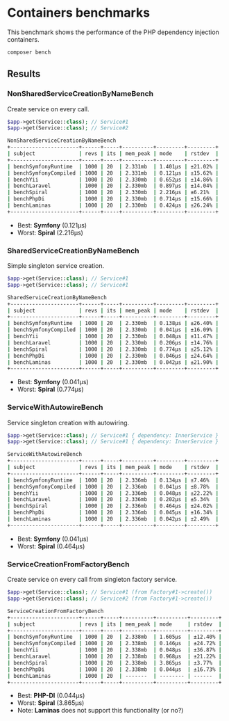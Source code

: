 # Containers benchmarks

This benchmark shows the performance of the PHP dependency injection containers.

```bash
composer bench
```

## Results


### NonSharedServiceCreationByNameBench

Create service on every call.

```php
$app->get(Service::class); // Service#1
$app->get(Service::class); // Service#2
```

```bash
NonSharedServiceCreationByNameBench
+----------------------+------+-----+----------+---------+---------+
| subject              | revs | its | mem_peak | mode    | rstdev  |
+----------------------+------+-----+----------+---------+---------+
| benchSymfonyRuntime  | 1000 | 20  | 2.331mb  | 1.401μs | ±21.02% |
| benchSymfonyCompiled | 1000 | 20  | 2.331mb  | 0.121μs | ±15.62% |
| benchYii             | 1000 | 20  | 2.330mb  | 0.652μs | ±14.86% |
| benchLaravel         | 1000 | 20  | 2.330mb  | 0.897μs | ±14.04% |
| benchSpiral          | 1000 | 20  | 2.330mb  | 2.216μs | ±6.21%  |
| benchPhpDi           | 1000 | 20  | 2.330mb  | 0.714μs | ±15.66% |
| benchLaminas         | 1000 | 20  | 2.330mb  | 0.424μs | ±26.24% |
+----------------------+------+-----+----------+---------+---------+
```

- Best: **Symfony** (0.121μs)
- Worst: **Spiral** (2.216μs)

### SharedServiceCreationByNameBench

Simple singleton service creation.

```php
$app->get(Service::class); // Service#1
$app->get(Service::class); // Service#1
```

```bash
SharedServiceCreationByNameBench
+----------------------+------+-----+----------+---------+---------+
| subject              | revs | its | mem_peak | mode    | rstdev  |
+----------------------+------+-----+----------+---------+---------+
| benchSymfonyRuntime  | 1000 | 20  | 2.330mb  | 0.138μs | ±26.40% |
| benchSymfonyCompiled | 1000 | 20  | 2.330mb  | 0.041μs | ±16.09% |
| benchYii             | 1000 | 20  | 2.330mb  | 0.048μs | ±11.47% |
| benchLaravel         | 1000 | 20  | 2.330mb  | 0.206μs | ±14.76% |
| benchSpiral          | 1000 | 20  | 2.330mb  | 0.774μs | ±25.12% |
| benchPhpDi           | 1000 | 20  | 2.330mb  | 0.046μs | ±24.64% |
| benchLaminas         | 1000 | 20  | 2.330mb  | 0.042μs | ±21.90% |
+----------------------+------+-----+----------+---------+---------+
```

- Best: **Symfony** (0.041μs)
- Worst: **Spiral** (0.774μs)

### ServiceWithAutowireBench

Service singleton creation with autowiring.

```php
$app->get(Service::class); // Service#1 { dependency: InnerService }
$app->get(Service::class); // Service#1 { dependency: InnerService }
```

```bash
ServiceWithAutowireBench
+----------------------+------+-----+----------+---------+---------+
| subject              | revs | its | mem_peak | mode    | rstdev  |
+----------------------+------+-----+----------+---------+---------+
| benchSymfonyRuntime  | 1000 | 20  | 2.336mb  | 0.134μs | ±7.46%  |
| benchSymfonyCompiled | 1000 | 20  | 2.336mb  | 0.041μs | ±8.78%  |
| benchYii             | 1000 | 20  | 2.336mb  | 0.048μs | ±22.22% |
| benchLaravel         | 1000 | 20  | 2.336mb  | 0.202μs | ±5.34%  |
| benchSpiral          | 1000 | 20  | 2.336mb  | 0.464μs | ±24.02% |
| benchPhpDi           | 1000 | 20  | 2.336mb  | 0.045μs | ±16.34% |
| benchLaminas         | 1000 | 20  | 2.336mb  | 0.042μs | ±2.49%  |
+----------------------+------+-----+----------+---------+---------+
```

- Best: **Symfony** (0.041μs)
- Worst: **Spiral** (0.464μs)

### ServiceCreationFromFactoryBench

Create service on every call from singleton factory service.

```php
$app->get(Service::class); // Service#1 (from Factory#1->create())
$app->get(Service::class); // Service#2 (from Factory#1->create())
```

```bash
ServiceCreationFromFactoryBench
+----------------------+------+-----+----------+----------+---------+
| subject              | revs | its | mem_peak | mode     | rstdev  |
+----------------------+------+-----+----------+----------+---------+
| benchSymfonyRuntime  | 1000 | 20  | 2.338mb  | 1.605μs  | ±12.40% |
| benchSymfonyCompiled | 1000 | 20  | 2.338mb  | 0.146μs  | ±24.72% |
| benchYii             | 1000 | 20  | 2.338mb  | 0.048μs  | ±36.87% |
| benchLaravel         | 1000 | 20  | 2.338mb  | 0.968μs  | ±21.22% |
| benchSpiral          | 1000 | 20  | 2.338mb  | 3.865μs  | ±3.77%  |
| benchPhpDi           | 1000 | 20  | 2.338mb  | 0.044μs  | ±16.73% |
| benchLaminas         | 1000 | 20  | -------  | -------- | ------  |
+----------------------+------+-----+----------+----------+---------+
```

- Best: **PHP-DI** (0.044μs)
- Worst: **Spiral** (3.865μs)
- Note: **Laminas** does not support this functionality (or no?)

